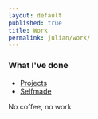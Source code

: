 ```yaml
---
layout: default
published: true
title: Work
permalink: julian/work/
---
```


### What I've done

-   [Projects][]
-   [Selfmade][]

No coffee, no work

  [Projects]: http://www.zeiler.me/julian/work/projects
  [Selfmade]: http://www.zeiler.me/julian/work/selfmade